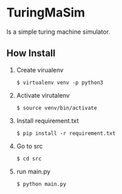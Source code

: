 # TuringMaSim

Is a simple turing machine simulator.

## How Install ##
 1. Create virualenv 
    ```shell
    $ virtualenv venv -p python3
    ```
 2. Activate virutalenv
     ```shell
    $ source venv/bin/activate
    ```
 3. Install requirement.txt
    ```shell
    $ pip install -r requirement.txt
    ```
 4. Go to src 
    ```shell
    $ cd src
    ```
 5. run main.py
    ```shell
    $ python main.py
    ```

